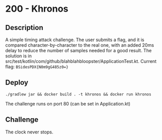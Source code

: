 # 200 - Khronos

## Description
A simple timing attack challenge. The user submits a flag, and it is compared character-by-character to the real one, with an added 20ms delay to reduce the number of samples needed for a good result.  The solution is in src/test/kotlin/com/github/blahblahbloopster/ApplicationTest.kt.  Current flag: `BSidesPDX{N0m9gG485z0=}`

## Deploy
```
./gradlew jar && docker build . -t khronos && docker run khronos
```
The challenge runs on port 80 (can be set in Application.kt)

## Challenge
The clock never stops.
